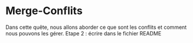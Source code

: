 # Merge-Conflits
Dans cette quête, nous allons aborder ce que sont les conflits et comment nous pouvons les gérer.
Etape 2 : écrire dans le fichier README

